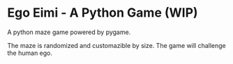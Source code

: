 # Ego Eimi - A Python Game (WIP)
A python maze game powered by pygame. 

The maze is randomized and customazible by size.
The game will challenge the human ego.

